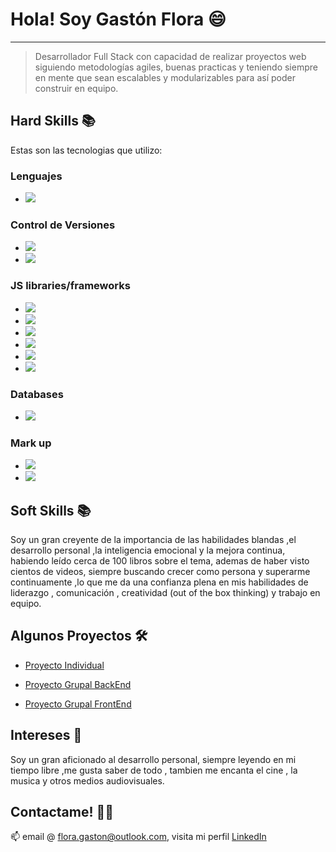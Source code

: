 #  Hola! Soy Gastón Flora 😄


---

> Desarrollador Full Stack con capacidad de realizar proyectos web siguiendo metodologías agiles, buenas practicas y teniendo siempre en mente que sean escalables y modularizables para así poder construir en equipo.

##  Hard Skills 📚

Estas son las tecnologias que utilizo:

###  Lenguajes

- ![](https://img.shields.io/badge/-JavaScript-informational?style=flat&logo=JavaScript&logoColor=white&color=2b75ed)

###  Control de Versiones

- ![](https://img.shields.io/badge/-Git-informational?style=flat&logo=Git&logoColor=white&color=2b75ed)
- ![](https://img.shields.io/badge/-GitHub-informational?style=flat&logo=GitHub&logoColor=white&color=2b75ed)

###  JS libraries/frameworks
- ![](https://img.shields.io/badge/-Express-informational?style=flat&logo=Express&logoColor=white&color=2b75ed)
- ![](https://img.shields.io/badge/-React-informational?style=flat&logo=React&logoColor=white&color=2b75ed)
- ![](https://img.shields.io/badge/-Node-informational?style=flat&logo=Nodedotjs&logoColor=white&color=2b75ed)
- ![](https://img.shields.io/badge/-Redux-informational?style=flat&logo=Redux&logoColor=white&color=2b75ed)
- ![](https://img.shields.io/badge/-Sequelize-informational?style=flat&logo=Sequelize&logoColor=white&color=2b75ed)
- ![](https://img.shields.io/badge/-Webpack-informational?style=flat&logo=Webpack&logoColor=white&color=2b75ed)

###  Databases
- ![](https://img.shields.io/badge/-PostgreSQL-informational?style=flat&logo=PostgreSQL&logoColor=white&color=2b75ed)

###  Mark up

- ![](https://img.shields.io/badge/-CSS3-informational?style=flat&logo=CSS3&logoColor=white&color=2b75ed)
- ![](https://img.shields.io/badge/-HTML5-informational?style=flat&logo=HTML5&logoColor=white&color=2b75ed)



##  Soft Skills 📚


Soy un gran creyente de la importancia de las habilidades blandas ,el desarrollo personal ,la inteligencia emocional y la mejora continua, habiendo leído cerca de 100 libros sobre el tema, ademas de haber visto cientos de videos, siempre buscando crecer como persona y superarme continuamente ,lo que me da una confianza plena en mis habilidades de liderazgo , comunicación , creatividad (out of the box thinking) y trabajo en equipo.



##  Algunos Proyectos 🛠️

-  [Proyecto Individual](https://github.com/gastonf-git/PI-Countries)

-  [Proyecto Grupal BackEnd](https://github.com/FedeU18/PF-api)

-  [Proyecto Grupal FrontEnd](https://github.com/FedeU18/PF-api)


##  Intereses 👀

Soy un gran aficionado al desarrollo personal, siempre leyendo en mi tiempo libre ,me gusta saber de todo , tambien me encanta el cine , la musica y otros medios audiovisuales.

##  Contactame! ✍🏽

📫  email  @ flora.gaston@outlook.com, visita mi perfil [LinkedIn](www.linkedin.com/in/gaston-flora-b73691260) 
